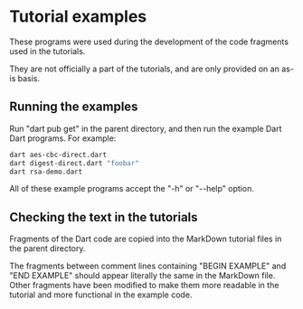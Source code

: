 Tutorial examples
=================

These programs were used during the development of the code fragments
used in the tutorials.

They are not officially a part of the tutorials, and are only provided
on an as-is basis.

## Running the examples

Run "dart pub get" in the parent directory, and then run the example Dart
Dart programs. For example:

```sh
dart aes-cbc-direct.dart
dart digest-direct.dart "foobar"
dart rsa-demo.dart
```

All of these example programs accept the "-h" or "--help" option.

## Checking the text in the tutorials

Fragments of the Dart code are copied into the MarkDown tutorial files
in the parent directory.

The fragments between comment lines containing "BEGIN EXAMPLE" and
"END EXAMPLE" should appear literally the same in the MarkDown file.
Other fragments have been modified to make them more readable in the
tutorial and more functional in the example code.
